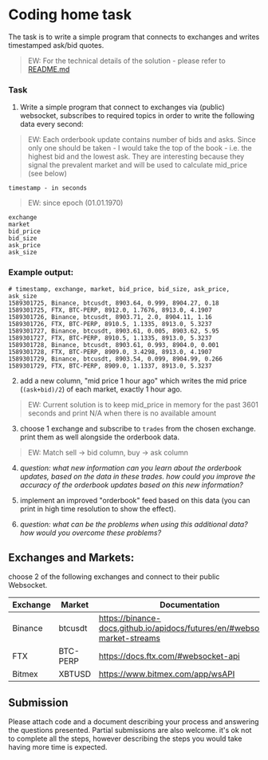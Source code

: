 # Coding home task

The task is to write a simple program that connects to exchanges and writes timestamped ask/bid quotes.
> EW: For the technical details of the solution - please refer to [README.md](https://github.com/Luckykarter/EF_exchange_rates/blob/master/README.md)

### Task

1. Write a simple program that connect to exchanges via (public) websocket, subscribes to required topics in order to write the following data every second:

> EW: Each orderbook update contains number of bids and asks. 
> Since only one should be taken - I would take the top of the book - i.e. the highest bid and the lowest ask.
> They are interesting because they signal the prevalent market and will be used to calculate mid_price (see below)

```
timestamp - in seconds
```
> EW: since epoch (01.01.1970)
```
exchange
market
bid_price
bid_size
ask_price
ask_size
```

 

### Example output:
```CSV
# timestamp, exchange, market, bid_price, bid_size, ask_price, ask_size
1589301725, Binance, btcusdt, 8903.64, 0.999, 8904.27, 0.18
1589301725, FTX, BTC-PERP, 8912.0, 1.7676, 8913.0, 4.1907
1589301726, Binance, btcusdt, 8903.71, 2.0, 8904.11, 1.16
1589301726, FTX, BTC-PERP, 8910.5, 1.1335, 8913.0, 5.3237
1589301727, Binance, btcusdt, 8903.61, 0.005, 8903.62, 5.95
1589301727, FTX, BTC-PERP, 8910.5, 1.1335, 8913.0, 5.3237
1589301728, Binance, btcusdt, 8903.61, 0.993, 8904.0, 0.001
1589301728, FTX, BTC-PERP, 8909.0, 3.4298, 8913.0, 4.1907
1589301729, Binance, btcusdt, 8903.54, 0.099, 8904.99, 0.266
1589301729, FTX, BTC-PERP, 8909.0, 1.1337, 8913.0, 5.3237
```


2. add a new column, "mid price 1 hour ago" which writes the mid price (`(ask+bid)/2`) of each market, exactly 1 hour ago.
> EW: Current solution is to keep mid_price in memory for the past 3601 seconds and print N/A when there is no available amount
> 

3. choose 1 exchange and subscribe to `trades` from the chosen exchange. print them as well alongside the orderbook data. 
> EW: Match sell -> bid column, buy -> ask column

4. _question: what new information can you learn about the orderbook updates, based on the data in these trades. how could you improve the accuracy of the orderbook updates based on this new information?_

5. implement an improved "orderbook" feed based on this data (you can print in high time resolution to show the effect).
6. _question: what can be the problems when using this additional data? how would you overcome these problems?_

## Exchanges and Markets:
choose 2 of the following exchanges and connect to their public Websocket.


| Exchange | Market  | Documentation |
| -------- | ------- | ------------- |
| Binance  | btcusdt | https://binance-docs.github.io/apidocs/futures/en/#websocket-market-streams          |
| FTX      | BTC-PERP| https://docs.ftx.com/#websocket-api          |
| Bitmex   | XBTUSD  | https://www.bitmex.com/app/wsAPI          |

## Submission

Please attach code and a document describing your process and answering the questions presented.
Partial submissions are also welcome. it's ok not to complete all the steps, however describing the steps you would take having more time is expected.
